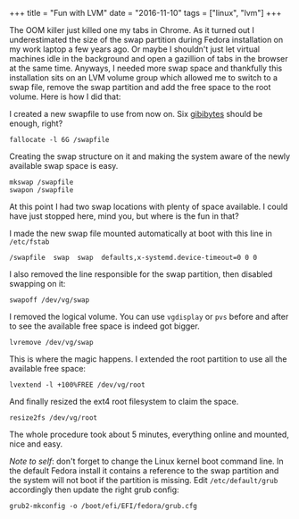 +++
title = "Fun with LVM"
date = "2016-11-10"
tags = ["linux", "lvm"]
+++

The OOM killer just killed one my tabs in Chrome. As it turned out I
underestimated the size of the swap partition during Fedora installation on my
work laptop a few years ago. Or maybe I shouldn't just let virtual machines idle
in the background and open a gazillion of tabs in the browser at the same time.
Anyways, I needed more swap space and thankfully this installation sits on an
LVM volume group which allowed me to switch to a swap file, remove the swap
partition and add the free space to the root volume. Here is how I did that:

I created a new swapfile to use from now on. Six
[gibibytes](https://en.wikipedia.org/wiki/Gibibyte) should be enough, right?

```
fallocate -l 6G /swapfile
```

Creating the swap structure on it and making the system aware of the newly
available swap space is easy.

```
mkswap /swapfile
swapon /swapfile
```

At this point I had two swap locations with plenty of space available. I could
have just stopped here, mind you, but where is the fun in that?

I made the new swap file mounted automatically at boot with this line in
`/etc/fstab`

```
/swapfile  swap  swap  defaults,x-systemd.device-timeout=0 0 0
```

I also removed the line responsible for the swap partition, then disabled
swapping on it:

```
swapoff /dev/vg/swap
```

I removed the logical volume. You can use `vgdisplay` or `pvs` before and after
to see the available free space is indeed got bigger.

```
lvremove /dev/vg/swap
```


This is where the magic happens. I extended the root partition to use all the
available free space:

```
lvextend -l +100%FREE /dev/vg/root
```

And finally resized the ext4 root filesystem to claim the space.

```
resize2fs /dev/vg/root
```

The whole procedure took about 5 minutes, everything online and mounted, nice
and easy.

*Note to self*: don't forget to change the Linux kernel boot command line. In
the default Fedora install it contains a reference to the swap partition and the
system will not boot if the partition is missing. Edit `/etc/default/grub`
accordingly then update the right grub config:

```
grub2-mkconfig -o /boot/efi/EFI/fedora/grub.cfg
```